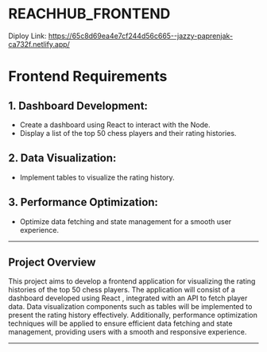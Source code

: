 # REACHHUB_FRONTEND
Diploy Link: https://65c8d69ea4e7cf244d56c665--jazzy-paprenjak-ca732f.netlify.app/
# Frontend Requirements

## 1. Dashboard Development:
   - Create a dashboard using React to interact with the Node.
   - Display a list of the top 50 chess players and their rating histories.

## 2. Data Visualization:
   - Implement  tables to visualize the rating history.

## 3. Performance Optimization:
   - Optimize data fetching and state management for a smooth user experience.

---

## Project Overview

This project aims to develop a frontend application for visualizing the rating histories of the top 50 chess players. The application will consist of a dashboard developed using React , integrated with an API to fetch player data. Data visualization components such as  tables will be implemented to present the rating history effectively. Additionally, performance optimization techniques will be applied to ensure efficient data fetching and state management, providing users with a smooth and responsive experience.

---

